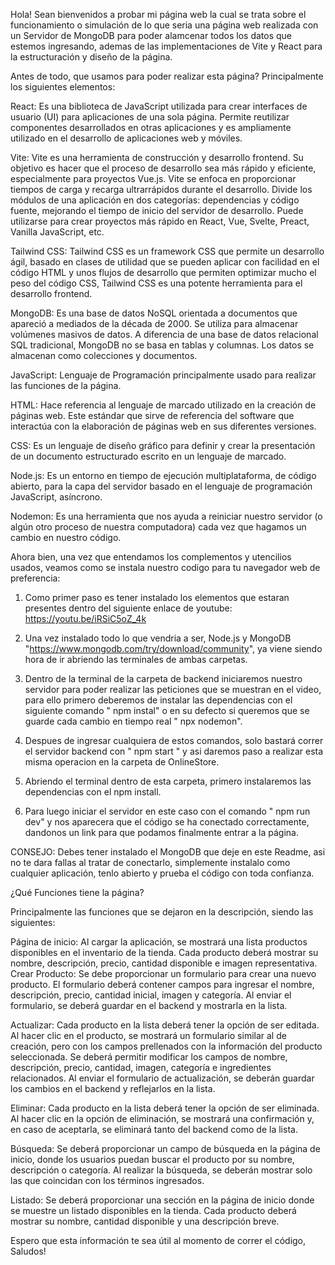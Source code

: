 Hola! Sean bienvenidos a probar mi página web la cual se trata sobre el funcionamiento o simulación de lo que seria una página web realizada con un Servidor de MongoDB para poder alamcenar todos los datos que estemos ingresando, ademas de las implementaciones de Vite y React para la estructuración y diseño de la página.

Antes de todo, que usamos para poder realizar esta página?
Principalmente los siguientes elementos:

React: Es una biblioteca de JavaScript utilizada para crear interfaces de usuario (UI) para aplicaciones de una sola página. Permite reutilizar componentes desarrollados en otras aplicaciones y es ampliamente utilizado en el desarrollo de aplicaciones web y móviles.

Vite: Vite es una herramienta de construcción y desarrollo frontend. Su objetivo es hacer que el proceso de desarrollo sea más rápido y eficiente, especialmente para proyectos Vue.js. Vite se enfoca en proporcionar tiempos de carga y recarga ultrarrápidos durante el desarrollo. Divide los módulos de una aplicación en dos categorías: dependencias y código fuente, mejorando el tiempo de inicio del servidor de desarrollo. Puede utilizarse para crear proyectos más rápido en React, Vue, Svelte, Preact, Vanilla JavaScript, etc.

Tailwind CSS: Tailwind CSS es un framework CSS que permite un desarrollo ágil, basado en clases de utilidad que se pueden aplicar con facilidad en el código HTML y unos flujos de desarrollo que permiten optimizar mucho el peso del código CSS, Tailwind CSS es una potente herramienta para el desarrollo frontend.

MongoDB: Es una base de datos NoSQL orientada a documentos que apareció a mediados de la década de 2000. Se utiliza para almacenar volúmenes masivos de datos. A diferencia de una base de datos relacional SQL tradicional, MongoDB no se basa en tablas y columnas. Los datos se almacenan como colecciones y documentos.

JavaScript: Lenguaje de Programación principalmente usado para realizar las funciones de la página.

HTML: Hace referencia al lenguaje de marcado utilizado en la creación de páginas web. Este estándar que sirve de referencia del software que interactúa con la elaboración de páginas web en sus diferentes versiones.

CSS: Es un lenguaje de diseño gráfico para definir y crear la presentación de un documento estructurado escrito en un lenguaje de marcado.

Node.js: Es un entorno en tiempo de ejecución multiplataforma, de código abierto, para la capa del servidor basado en el lenguaje de programación JavaScript, asíncrono.

Nodemon: Es una herramienta que nos ayuda a reiniciar nuestro servidor (o algún otro proceso de nuestra computadora) cada vez que hagamos un cambio en nuestro código.

Ahora bien, una vez que entendamos los complementos y utencilios usados, veamos como se instala nuestro codigo para tu navegador web de preferencia:

1. Como primer paso es tener instalado los elementos que estaran presentes dentro del siguiente enlace de youtube: https://youtu.be/iRSiC5oZ_4k

2. Una vez instalado todo lo que vendria a ser, Node.js y MongoDB "https://www.mongodb.com/try/download/community", ya viene siendo hora de ir abriendo las terminales de ambas carpetas.

3. Dentro de la terminal de la carpeta de backend iniciaremos nuestro servidor para poder realizar las peticiones que se muestran en el video, para ello primero deberemos de instalar las dependencias con el siguiente comando " npm instal" o en su defecto si queremos que se guarde cada cambio en tiempo real " npx nodemon".

4. Despues de ingresar cualquiera de estos comandos, solo bastará correr el servidor backend con " npm start " y asi daremos paso a realizar esta misma operacion en la carpeta de OnlineStore.

5. Abriendo el terminal dentro de esta carpeta, primero instalaremos las dependencias con el npm install.

6. Para luego iniciar el servidor en este caso con el comando " npm run dev" y nos aparecera que el código se ha conectado correctamente, dandonos un link para que podamos finalmente entrar a la página.

CONSEJO:
Debes tener instalado el MongoDB que deje en este Readme, asi no te dara fallas al tratar de conectarlo, simplemente instalalo como cualquier aplicación, tenlo abierto y prueba el código con toda confianza.

¿Qué Funciones tiene la página?

Principalmente las funciones que se dejaron en la descripción, siendo las siguientes:

Página de inicio: Al cargar la aplicación, se mostrará una lista productos disponibles en el inventario de la tienda. Cada producto deberá mostrar su nombre, descripción, precio, cantidad disponible e imagen representativa.
Crear Producto: Se debe proporcionar un formulario para crear una nuevo producto. El formulario deberá contener campos para ingresar el nombre, descripción, precio, cantidad inicial, imagen y categoría. Al enviar el formulario, se deberá guardar en el backend y mostrarla en la lista.

Actualizar: Cada producto en la lista deberá tener la opción de ser editada. Al hacer clic en el producto, se mostrará un formulario similar al de creación, pero con los campos prellenados con la información del producto seleccionada. Se deberá permitir modificar los campos de nombre, descripción, precio, cantidad, imagen, categoría e ingredientes relacionados. Al enviar el formulario de actualización, se deberán guardar los cambios en el backend y reflejarlos en la lista.

Eliminar: Cada producto en la lista deberá tener la opción de ser eliminada. Al hacer clic en la opción de eliminación, se mostrará una confirmación y, en caso de aceptarla, se eliminará tanto del backend como de la lista.

Búsqueda: Se deberá proporcionar un campo de búsqueda en la página de inicio, donde los usuarios puedan buscar el producto por su nombre, descripción o categoría. Al realizar la búsqueda, se deberán mostrar solo las que coincidan con los términos ingresados.

Listado: Se deberá proporcionar una sección en la página de inicio donde se muestre un listado disponibles en la tienda. Cada producto deberá mostrar su nombre, cantidad disponible y una descripción breve.

Espero que esta información te sea útil al momento de correr el código, Saludos!
